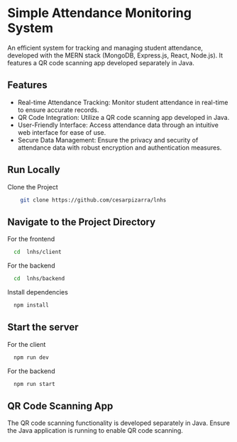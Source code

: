 # Simple Attendance Monitoring System

An efficient system for tracking and managing student attendance, developed with the MERN stack (MongoDB, Express.js, React, Node.js). It features a QR code scanning app developed separately in Java.

## Features

- Real-time Attendance Tracking: Monitor student attendance in real-time to ensure accurate records.
- QR Code Integration: Utilize a QR code scanning app developed in Java.
- User-Friendly Interface: Access attendance data through an intuitive web interface for ease of use.
- Secure Data Management: Ensure the privacy and security of attendance data with robust encryption and authentication measures.

## Run Locally

Clone the Project

```bash
    git clone https://github.com/cesarpizarra/lnhs
```

## Navigate to the Project Directory

For the frontend

```bash
  cd  lnhs/client
```

For the backend

```bash
  cd  lnhs/backend
```

Install dependencies

```bash
  npm install
```

## Start the server

For the client

```bash
  npm run dev
```

For the backend

```bash
  npm run start
```

## QR Code Scanning App

The QR code scanning functionality is developed separately in Java. Ensure the Java application is running to enable QR code scanning.

